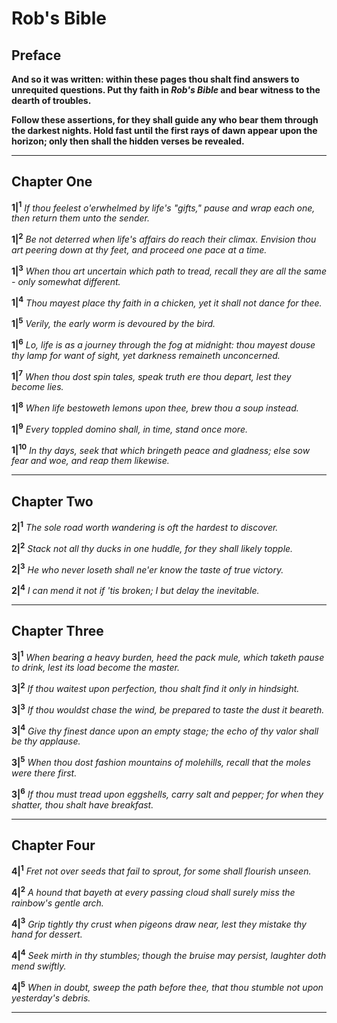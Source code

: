 # Rob's Bible

## Preface

**And so it was written: within these pages thou shalt find answers to unrequited questions. Put thy faith in *Rob's Bible* and bear witness to the dearth of troubles.**

**Follow these assertions, for they shall guide any who bear them through the darkest nights. Hold fast until the first rays of dawn appear upon the horizon; only then shall the hidden verses be revealed.**

---

## Chapter One

**1|<sup>1</sup>** *If thou feelest o'erwhelmed by life's "gifts," pause and wrap each one, then return them unto the sender.*

**1|<sup>2</sup>** *Be not deterred when life's affairs do reach their climax. Envision thou art peering down at thy feet, and proceed one pace at a time.*

**1|<sup>3</sup>** *When thou art uncertain which path to tread, recall they are all the same - only somewhat different.*

**1|<sup>4</sup>** *Thou mayest place thy faith in a chicken, yet it shall not dance for thee.*

**1|<sup>5</sup>** *Verily, the early worm is devoured by the bird.*

**1|<sup>6</sup>** *Lo, life is as a journey through the fog at midnight: thou mayest douse thy lamp for want of sight, yet darkness remaineth unconcerned.*

**1|<sup>7</sup>** *When thou dost spin tales, speak truth ere thou depart, lest they become lies.*

**1|<sup>8</sup>** *When life bestoweth lemons upon thee, brew thou a soup instead.*

**1|<sup>9</sup>** *Every toppled domino shall, in time, stand once more.*

**1|<sup>10</sup>** *In thy days, seek that which bringeth peace and gladness; else sow fear and woe, and reap them likewise.*

---

## Chapter Two

**2|<sup>1</sup>** *The sole road worth wandering is oft the hardest to discover.*

**2|<sup>2</sup>** *Stack not all thy ducks in one huddle, for they shall likely topple.*

**2|<sup>3</sup>** *He who never loseth shall ne'er know the taste of true victory.*

**2|<sup>4</sup>** *I can mend it not if 'tis broken; I but delay the inevitable.*

---

## Chapter Three

**3|<sup>1</sup>** *When bearing a heavy burden, heed the pack mule, which taketh pause to drink, lest its load become the master.*

**3|<sup>2</sup>** *If thou waitest upon perfection, thou shalt find it only in hindsight.*

**3|<sup>3</sup>** *If thou wouldst chase the wind, be prepared to taste the dust it beareth.*

**3|<sup>4</sup>** *Give thy finest dance upon an empty stage; the echo of thy valor shall be thy applause.*

**3|<sup>5</sup>** *When thou dost fashion mountains of molehills, recall that the moles were there first.*

**3|<sup>6</sup>** *If thou must tread upon eggshells, carry salt and pepper; for when they shatter, thou shalt have breakfast.*

---

## Chapter Four

**4|<sup>1</sup>** *Fret not over seeds that fail to sprout, for some shall flourish unseen.*

**4|<sup>2</sup>** *A hound that bayeth at every passing cloud shall surely miss the rainbow's gentle arch.*

**4|<sup>3</sup>** *Grip tightly thy crust when pigeons draw near, lest they mistake thy hand for dessert.*

**4|<sup>4</sup>** *Seek mirth in thy stumbles; though the bruise may persist, laughter doth mend swiftly.*

**4|<sup>5</sup>** *When in doubt, sweep the path before thee, that thou stumble not upon yesterday's debris.*

---

